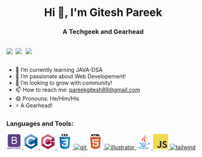 <div>
  <h1 align="center">Hi 👋, I'm Gitesh Pareek</h1>
  <h3 align="center">A Techgeek and Gearhead</h3>
</div>
  <br>

<a href="https://www.linkedin.com/in/gitesh-pareek-146a78213/">
  <img align="left" width="24px" src="https://img.shields.io/badge/LinkedIn-0077B5?style=for-the-badge&logo=linkedin&logoColor=white"  />
</a>
<a href="https://twitter.com/PareeKGitesh89">
  <img align="left" width="26px" src="https://cdn.jsdelivr.net/npm/simple-icons@v3/icons/twitter.svg" />
</a>
<a href="pareekgitesh89@gmail.com">
  <img align="left" width="26px" src="https://cdn.jsdelivr.net/npm/simple-icons@v3/icons/gmail.svg" />
</a>


<br />
<br />




- 🌱 I’m currently learning JAVA-DSA
- 👯 I’m passionate about Web Developement!
- 🤔 I’m looking to grow with community!
- 📫 How to reach me: pareekgitesh89@gmail.com
- 😄 Pronouns: He/Him/His
- ⚡ A Gearhead!

<h3 align="left">Languages and Tools:</h3>
<p align="left"> <a href="https://getbootstrap.com" target="_blank"> <img src="https://raw.githubusercontent.com/devicons/devicon/master/icons/bootstrap/bootstrap-plain-wordmark.svg" alt="bootstrap" width="40" height="40"/> </a> <a href="https://www.cprogramming.com/" target="_blank"> <img src="https://raw.githubusercontent.com/devicons/devicon/master/icons/c/c-original.svg" alt="c" width="40" height="40"/> </a> <a href="https://www.w3schools.com/cpp/" target="_blank"> <img src="https://raw.githubusercontent.com/devicons/devicon/master/icons/cplusplus/cplusplus-original.svg" alt="cplusplus" width="40" height="40"/> </a> <a href="https://www.w3schools.com/css/" target="_blank"> <img src="https://raw.githubusercontent.com/devicons/devicon/master/icons/css3/css3-original-wordmark.svg" alt="css3" width="40" height="40"/> </a> <a href="https://git-scm.com/" target="_blank"> <img src="https://www.vectorlogo.zone/logos/git-scm/git-scm-icon.svg" alt="git" width="40" height="40"/> </a> <a href="https://www.w3.org/html/" target="_blank"> <img src="https://raw.githubusercontent.com/devicons/devicon/master/icons/html5/html5-original-wordmark.svg" alt="html5" width="40" height="40"/> </a> <a href="https://www.adobe.com/in/products/illustrator.html" target="_blank"> <img src="https://www.vectorlogo.zone/logos/adobe_illustrator/adobe_illustrator-icon.svg" alt="illustrator" width="40" height="40"/> </a> <a href="https://www.java.com" target="_blank"> <img src="https://raw.githubusercontent.com/devicons/devicon/master/icons/java/java-original.svg" alt="java" width="40" height="40"/> </a> <a href="https://developer.mozilla.org/en-US/docs/Web/JavaScript" target="_blank"> <img src="https://raw.githubusercontent.com/devicons/devicon/master/icons/javascript/javascript-original.svg" alt="javascript" width="40" height="40"/> </a> <a href="https://tailwindcss.com/" target="_blank"> <img src="https://www.vectorlogo.zone/logos/tailwindcss/tailwindcss-icon.svg" alt="tailwind" width="40" height="40"/> </a> </p>
